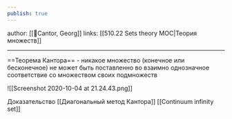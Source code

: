 ```yaml
---
publish: true
---
```

author: [[👤Cantor, Georg]]
links: [[510.22 Sets theory MOC|Теория множеств]]

---

==Теорема Кантора== - никакое множество (конечное или бесконечное) не может быть поставленно во взаимно однозначное соответствие со множеством своих подмножеств

![[Screenshot 2020-10-04 at 21.24.43.png]]

Доказательство
[[Диагональный метод Кантора]]
[[Continuum infinity set]]